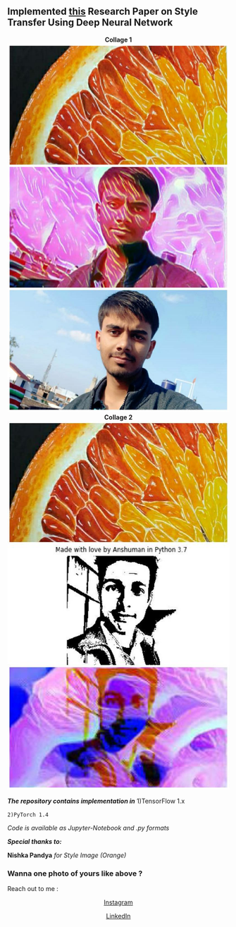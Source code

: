 ## Implemented [this](https://arxiv.org/abs/1508.06576) Research Paper on Style Transfer Using Deep Neural Network

<center><B>Collage 1</B></center>
<center><img src="src/collage1.jpeg" style="width:542px;height:837px;"></center>
<center><B>Collage 2</B></center>
<center><img src="src/collage2.jpeg" style="width:542px;height:837px;">
  </center>
  
<B><I>The repository contains implementation in</I></B>
    1)TensorFlow 1.x
    
    2)PyTorch 1.4
  

<I>Code is available as Jupyter-Notebook and .py formats</I>


<B><I>Special thanks to:</I></B>
  
  <B>Nishka Pandya</B>
  <I>for Style Image (Orange)</I>
 
 
<h3> Wanna one photo of yours like above ? </h3>

Reach out to me :
<center>
  
[Instagram](https://www.instagram.com/kanpuriyanawab/)

</center>

<center>
  
[LinkedIn](https://www.linkedin.com/in/anshuman-mishra-89b014195)

</center>


  

  
